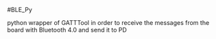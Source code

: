 #BLE_Py

python wrapper of GATTTool in order to receive the messages from the board with Bluetooth 4.0 and send it to PD
